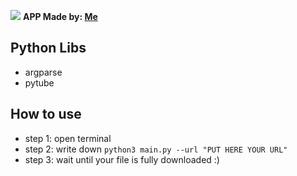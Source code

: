 ![](https://github.com/susyboy23/Youtube-Video-Downloader/blob/main/logo.png)
**APP Made by: [Me](https://twitter.com/KillerBeanFan2)**

## Python Libs
- argparse
- pytube

## How to use
- step 1: open terminal
- step 2: write down `python3 main.py --url "PUT HERE YOUR URL"`
- step 3: wait until your file is fully downloaded :)

